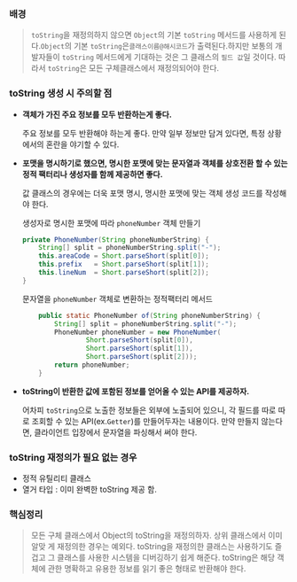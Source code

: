 ### 배경

> `toString`을 재정의하지 않으면 `Object`의 기본 `toString` 메서드를 사용하게 된다.`Object`의 기본 `toString`은`클래스이름@해시코드`가 출력된다.하지만 보통의 개발자들이 `toString` 메서드에게 기대하는 것은 그 클래스의 `필드 값`일 것이다. 따라서 `toString`은 모든 구체클래스에서 재정의되어야 한다.
>

### **toString 생성 시 주의할 점**

- **객체가 가진 주요 정보를 모두 반환하는게 좋다.**

  주요 정보를 모두 반환해야 하는게 좋다. 만약 일부 정보만 담겨 있다면, 특정 상황에서의 혼란을 야기할 수 있다.

- **포맷을 명시하기로 했으면, 명시한 포맷에 맞는 문자열과 객체를 상호전환 할 수 있는 정적 팩터리나 생성자를 함께 제공하면 좋다.**

  값 클래스의 경우에는 더욱 포맷 명시, 명시한 포맷에 맞는 객체 생성 코드를 작성해야 한다.

  생성자로 명시한 포맷에 따라 `phoneNumber` 객체 만들기

    ```java
    private PhoneNumber(String phoneNumberString) {
        String[] split = phoneNumberString.split("-");
        this.areaCode = Short.parseShort(split[0]);
        this.prefix   = Short.parseShort(split[1]);
        this.lineNum  = Short.parseShort(split[2]);
    }
    ```

  문자열을 `phoneNumber` 객체로 변환하는 정적팩터리 메서드

    ```java
        public static PhoneNumber of(String phoneNumberString) {
            String[] split = phoneNumberString.split("-");
            PhoneNumber phoneNumber = new PhoneNumber(
                    Short.parseShort(split[0]),
                    Short.parseShort(split[1]),
                    Short.parseShort(split[2]));
            return phoneNumber;
        }
    ```

- **toString이 반환한 값에 포함된 정보를 얻어올 수 있는 API를 제공하자.**

  어차피 `toString`으로 노출한 정보들은 외부에 노출되어 있으니, 각 필드를 따로 따로 조회할 수 있는 API(ex.`Getter`)를 만들어두자는 내용이다. 만약 만들지 않는다면, 클라이언트 입장에서 문자열을 파싱해서 써야 한다.


### toString 재정의가 필요 없는 경우

- 정적 유틸리티 클래스
- 열거 타입 : 이미 완벽한 toString 제공 함.

### 핵심정리

> 모든 구체 클래스에서 Object의 toString을 재정의하자. 상위 클래스에서 이미 알맞
게 재정의한 경우는 예외다. toString을 재정의한 클래스는 사용하기도 즐겁고 그 클래스를 사용한 시스템을 디버깅하기 쉽게 해준다. toString은 해당 객체에 관한 명확하고 유용한 정보를 읽기 좋은 형태로 반환해야 한다.
>